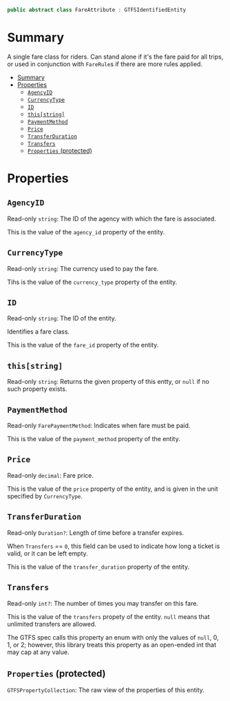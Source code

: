```csharp
public abstract class FareAttribute : GTFSIdentifiedEntity
```

# Summary
A single fare class for riders. Can stand alone if it's the fare paid for all trips, or used in conjunction with `FareRule`s if there are more rules applied.

- [Summary](#summary)
- [Properties](#properties)
  - [`AgencyID`](#agencyid)
  - [`CurrencyType`](#currencytype)
  - [`ID`](#id)
  - [`this[string]`](#thisstring)
  - [`PaymentMethod`](#paymentmethod)
  - [`Price`](#price)
  - [`TransferDuration`](#transferduration)
  - [`Transfers`](#transfers)
  - [`Properties` (protected)](#properties-protected)



# Properties


## `AgencyID`
Read-only `string`: The ID of the agency with which the fare is associated.

This is the value of the `agency_id` property of the entity.


## `CurrencyType`
Read-only `string`: The currency used to pay the fare.

Tihs is the value of the `currency_type` property of the entity.


## `ID`
Read-only `string`: The ID of the entity.

Identifies a fare class.

This is the value of the `fare_id` property of the entity.


## `this[string]`
Read-only `string`: Returns the given property of this entty, or `null` if no such property exists.


## `PaymentMethod`
Read-only `FarePaymentMethod`: Indicates when fare must be paid.

This is the value of the `payment_method` property of the entity.


## `Price`
Read-only `decimal`: Fare price.

This is the value of the `price` property of the entity, and is given in the unit specified by `CurrencyType`.


## `TransferDuration`
Read-only `Duration?`: Length of time before a transfer expires.

When `Transfers` == `0`, this field can be used to indicate how long a ticket is valid, or it can be left empty.

This is the value of the `transfer_duration` property of the entity.


## `Transfers`
Read-only `int?`: The number of times you may transfer on this fare.

This is the value of the `transfers` propety of the entity. `null` means that unlimited transfers are allowed.

The GTFS spec calls this property an enum with only the values of `null`, 0, 1, or 2; however, this library treats this property as an open-ended int that may cap at any value.


## `Properties` (protected)
`GTFSPropertyCollection`: The raw view of the properties of this entity.